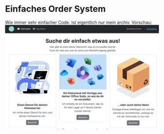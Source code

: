 # Einfaches Order System
Wie immer sehr einfacher Code. Ist eigentlich nur mein archiv.
Vorschau:
![image info](https://github.com/xElii/order-system/blob/main/screen.png?raw=true)
